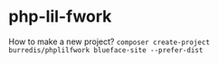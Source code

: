 # php-lil-fwork
How to make a new project?
`composer create-project burredis/phplilfwork blueface-site --prefer-dist`
